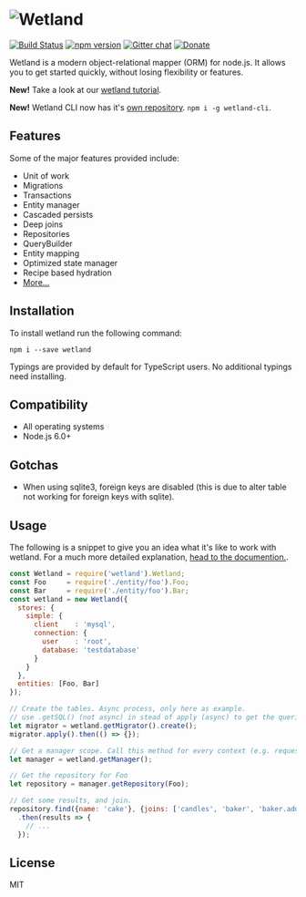 # ![Wetland](https://cdn.rawgit.com/SpoonX/wetland/391040eba795183550bfff01d7c0ca56d01b5530/wetland.svg)

[![Build Status](https://travis-ci.org/SpoonX/wetland.svg?branch=master)](https://travis-ci.org/SpoonX/wetland)
[![npm version](https://badge.fury.io/js/wetland.svg)](https://badge.fury.io/js/wetland)
[![Gitter chat](https://badges.gitter.im/SpoonX/Dev.svg)](https://gitter.im/SpoonX/Dev)
[![Donate](https://img.shields.io/badge/donate-patreon-orange.svg?style=flat)](https://www.patreon.com/user?u=4274718)

Wetland is a modern object-relational mapper (ORM) for node.js.
It allows you to get started quickly, without losing flexibility or features.

**New!** Take a look at our [wetland tutorial](https://wetland.spoonx.org/Tutorial/setting-up.html).

**New!** Wetland CLI now has it's [own repository](https://github.com/SpoonX/wetland-cli). `npm i -g wetland-cli`.

## Features
Some of the major features provided include:

* Unit of work
* Migrations
* Transactions
* Entity manager
* Cascaded persists
* Deep joins
* Repositories
* QueryBuilder
* Entity mapping
* Optimized state manager
* Recipe based hydration
* [More...](https://wetland.spoonx.org)

## Installation
To install wetland run the following command:

`npm i --save wetland`

Typings are provided by default for TypeScript users. No additional typings need installing.

## Compatibility

* All operating systems
* Node.js 6.0+

## Gotchas
- When using sqlite3, foreign keys are disabled (this is due to alter table not working for foreign keys with sqlite).

## Usage

The following is a snippet to give you an idea what it's like to work with wetland.
For a much more detailed explanation, [head to the documention.](https://wetland.spoonx.org).

```js
const Wetland = require('wetland').Wetland;
const Foo     = require('./entity/foo').Foo;
const Bar     = require('./entity/foo').Bar;
const wetland = new Wetland({
  stores: {
    simple: {
      client    : 'mysql',
      connection: {
        user    : 'root',
        database: 'testdatabase'
      }
    }
  },
  entities: [Foo, Bar]
});

// Create the tables. Async process, only here as example.
// use .getSQL() (not async) in stead of apply (async) to get the queries.
let migrator = wetland.getMigrator().create();
migrator.apply().then(() => {});

// Get a manager scope. Call this method for every context (e.g. requests).
let manager = wetland.getManager();

// Get the repository for Foo
let repository = manager.getRepository(Foo);

// Get some results, and join.
repository.find({name: 'cake'}, {joins: ['candles', 'baker', 'baker.address']})
  .then(results => {
    // ...
  });
```

## License
MIT
